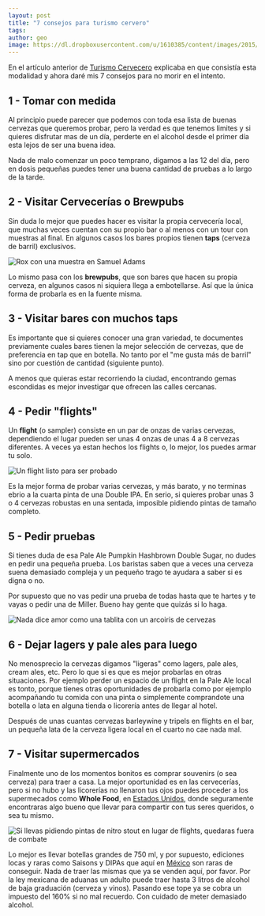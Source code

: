 ```yaml
---
layout: post
title: "7 consejos para turismo cervero"
tags: 
author: geo
image: https://dl.dropboxusercontent.com/u/1610385/content/images/2015/05/DSC09703.jpg
---
```

En el artículo anterior de [Turismo Cervecero](/turismo-cervecero/) explicaba en que consistía esta modalidad y ahora daré mis 7 consejos para no morir en el intento.

## 1 - Tomar con medida

Al principio puede parecer que podemos con toda esa lista de buenas cervezas que queremos probar, pero la verdad es que tenemos limites y si quieres disfrutar mas de un día, perderte en el alcohol desde el primer día esta lejos de ser una buena idea.

Nada de malo comenzar un poco temprano, digamos a las 12 del día, pero en dosis pequeñas puedes tener una buena cantidad de pruebas a lo largo de la tarde.

## 2 - Visitar Cervecerías o Brewpubs

Sin duda lo mejor que puedes hacer es visitar la propia cervecería local, que muchas veces cuentan con su propio bar o al menos con un tour con muestras al final. En algunos casos los bares propios tienen **taps** (cerveza de barril) exclusivos.

![Rox con una muestra en Samuel Adams](https://dl.dropboxusercontent.com/u/1610385/content/images/2015/05/2015-01-07-13-42-43.jpg)

Lo mismo pasa con los **brewpubs**, que son bares que hacen su propia cerveza, en algunos casos ni siquiera llega a embotellarse. Así que la única forma de probarla es en la fuente misma.

## 3 - Visitar bares con muchos taps

Es importante que si quieres conocer una gran variedad, te documentes previamente cuales bares tienen la mejor selección de cervezas, que de preferencia en tap que en botella. No tanto por el "me gusta más de barril" sino por cuestión de cantidad (siguiente punto).

A menos que quieras estar recorriendo la ciudad, encontrando gemas escondidas es mejor investigar que ofrecen las calles cercanas.

## 4 - Pedir "flights"

Un **flight** (o sampler) consiste en un par de onzas de varias cervezas, dependiendo el lugar pueden ser unas 4 onzas de unas 4 a 8 cervezas diferentes. A veces ya estan hechos los flights o, lo mejor, los puedes armar tu solo.

![Un flight listo para ser probado](https://dl.dropboxusercontent.com/u/1610385/content/images/2015/05/2013-09-14-16-26-47.jpg)

Es la mejor forma de probar varias cervezas, y más barato, y no terminas ebrio a la cuarta pinta de una Double IPA. En serio, si quieres probar unas 3 o 4 cervezas robustas en una sentada, imposible pidiendo pintas de tamaño completo.

## 5 - Pedir pruebas

Si tienes duda de esa Pale Ale Pumpkin Hashbrown Double Sugar, no dudes en pedir una pequeña prueba. Los baristas saben que a veces una cerveza suena demasiado compleja y un pequeño trago te ayudara a saber si es digna o no.

Por supuesto que no vas pedir una prueba de todas hasta que te hartes y te vayas o pedir una de Miller. Bueno hay gente que quizás si lo haga.

![Nada dice amor como una tablita con un arcoiris de cervezas](https://dl.dropboxusercontent.com/u/1610385/content/images/2015/05/2013-12-24-17-20-12.jpg)

## 6 - Dejar lagers y pale ales para luego

No menosprecio la cervezas digamos "ligeras" como lagers, pale ales, cream ales, etc. Pero lo que si es que es mejor probarlas en otras situaciones. Por ejemplo perder un espacio de un flight en la Pale Ale local es tonto, porque tienes otras oportunidades de probarla como por ejemplo acompañando tu comida con una pinta o simplemente comprandote una botella o lata en alguna tienda o licorería antes de llegar al hotel.

Después de unas cuantas cervezas barleywine y tripels en flights en el bar, un pequeña lata de la cerveza ligera local en el cuarto no cae nada mal.

## 7 - Visitar supermercados

Finalmente uno de los momentos bonitos es comprar souvenirs (o sea cerveza) para traer a casa. La mejor oportunidad es en las cervecerías, pero si no hubo y las licorerías no llenaron tus ojos puedes proceder a los supermecados como **Whole Food**, en [Estados Unidos](/tag/estados-unidos), donde seguramente encontraras algo bueno que llevar para compartir con tus seres queridos, o sea tu mismo.

![Si llevas pidiendo pintas de nitro stout en lugar de flights, quedaras fuera de combate](https://dl.dropboxusercontent.com/u/1610385/content/images/2015/05/2015-01-12-17-34-06.jpg)

Lo mejor es llevar botellas grandes de 750 ml, y por supuesto, ediciones locas y raras como Saisons y DIPAs que aquí en [México](/tag/mexico) son raras de conseguir. Nada de traer las mismas que ya se venden aquí, por favor. Por la ley mexicana de aduanas un adulto puede traer hasta 3 litros de alcohol de baja graduación (cerveza y vinos). Pasando ese tope ya se cobra un impuesto del 160% si no mal recuerdo. Con cuidado de meter demasiado alcohol.